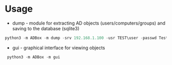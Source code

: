 # Usage

* dump - module for extracting AD objects (users/computers/groups) and saving to the database (sqlite3)

```python
python3 -m ADBox -m dump -srv 192.168.1.100 -usr TEST\user -passwd TestPassword
```

* gui - graphical interface for viewing objects

```python
 python3 -m ADBox -m gui
```
